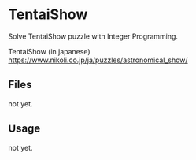 TentaiShow
==========

Solve TentaiShow puzzle with Integer Programming.

TentaiShow (in japanese)  
https://www.nikoli.co.jp/ja/puzzles/astronomical_show/

Files
-----

not yet.

Usage
-----

not yet.
